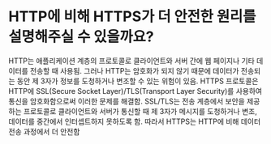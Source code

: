 # HTTP에 비해 HTTPS가 더 안전한 원리를 설명해주실 수 있을까요?

HTTP는 애플리케이션 계층의 프로토콜로 클라이언트와 서버 간에 웹 페이지나 기타 데이터를 전송할 때 사용됨. 그러나 HTTP는 암호화가 되지 않기 때문에 데이터가 전송되는 동안 제 3자가 정보를 도청하거나 변조할 수 있는 위험이 있음.
HTTPS 프로토콜은 HTTP에 SSL(Secure Socket Layer)/TLS(Transport Layer Security)를 사용하여 통신을 암호화함으로써 이러한 문제를 해결함.
SSL/TLS는 전송 계층에서 보안을 제공하는 프로토콜로 클라이언트와 서버가 통신할 때 제 3자가 메시지를 도청하거나 변조, 데이터를 중간에서 인터셉트하지 못하도록 함. 따라서 HTTPS는 HTTP에 비해 데이터 전송 과정에서 더 안전함
